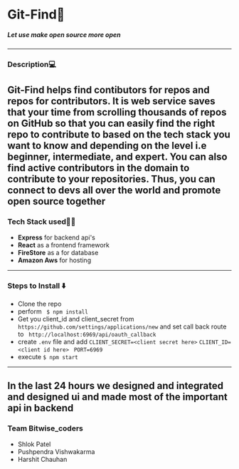 # Git-Find🔎
##### Let use make open source more open
---
### Description💻
Git-Find helps find contibutors for repos and repos for contributors. 
It is web service saves that your time from scrolling thousands of repos on GitHub so that you can easily find the right repo to contribute to based on the tech stack you want to know and depending on the level i.e beginner, intermediate, and expert. You can also find active contributors in the domain to contribute to your repositories. Thus, you can connect to devs all over the world and promote open source together
---
### Tech Stack used👨‍💻
- **Express** for backend api's
- **React** as a frontend framework
- **FireStore** as a for database
- **Amazon Aws** for hosting
---
### Steps to Install ⬇️
- Clone the repo
- perform ``` $ npm install```
- Get you client_id and client_secret from 
``` https://github.com/settings/applications/new ```
and set call back route to 
``` http://localhost:6969/api/oauth_callback```
- create ``` .env ``` file and add 
``` CLIENT_SECRET=<client secret here> ```
```CLIENT_ID=<client id here> ```
```PORT=6969 ```
- execute ``` $ npm start ```
---
In the last 24 hours we designed and integrated and designed ui 
and made most of the important api in backend 
---
### Team Bitwise_coders 
- Shlok Patel
- Pushpendra Vishwakarma
- Harshit Chauhan